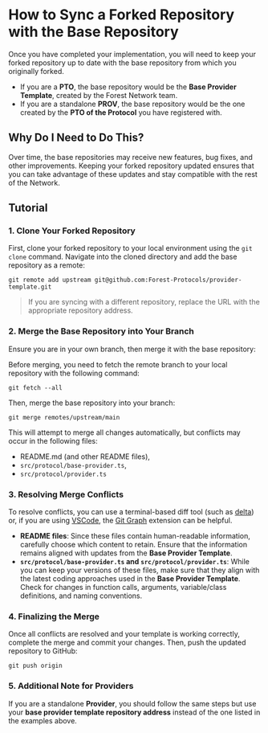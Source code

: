 # How to Sync a Forked Repository with the Base Repository

Once you have completed your implementation, you will need to keep your forked repository up to date with the base repository from which you originally forked.

- If you are a **PTO**, the base repository would be the **Base Provider Template**, created by the Forest Network team.
- If you are a standalone **PROV**, the base repository would be the one created by the **PTO of the Protocol** you have registered with.

## Why Do I Need to Do This?

Over time, the base repositories may receive new features, bug fixes, and other improvements. Keeping your forked repository updated ensures that you can take advantage of these updates and stay compatible with the rest of the Network.

## Tutorial

### 1. Clone Your Forked Repository

First, clone your forked repository to your local environment using the `git clone` command. Navigate into the cloned directory and add the base repository as a remote:

```shell
git remote add upstream git@github.com:Forest-Protocols/provider-template.git
```

> If you are syncing with a different repository, replace the URL with the appropriate repository address.

### 2. Merge the Base Repository into Your Branch

Ensure you are in your own branch, then merge it with the base repository:

Before merging, you need to fetch the remote branch to your local repository with the following command:

```shell
git fetch --all
```

Then, merge the base repository into your branch:

```shell
git merge remotes/upstream/main
```

This will attempt to merge all changes automatically, but conflicts may occur in the following files:

- README.md (and other README files),
- `src/protocol/base-provider.ts`,
- `src/protocol/provider.ts`

### 3. Resolving Merge Conflicts

To resolve conflicts, you can use a terminal-based diff tool (such as [delta](https://github.com/dandavison/delta)) or, if you are using [VSCode](https://code.visualstudio.com/), the [Git Graph](https://marketplace.visualstudio.com/items?itemName=mhutchie.git-graph) extension can be helpful.

- **README files**: Since these files contain human-readable information, carefully choose which content to retain. Ensure that the information remains aligned with updates from the **Base Provider Template**.
- **`src/protocol/base-provider.ts` and `src/protocol/provider.ts`**: While you can keep your versions of these files, make sure that they align with the latest coding approaches used in the **Base Provider Template**. Check for changes in function calls, arguments, variable/class definitions, and naming conventions.

### 4. Finalizing the Merge

Once all conflicts are resolved and your template is working correctly, complete the merge and commit your changes. Then, push the updated repository to GitHub:

```shell
git push origin
```

### 5. Additional Note for Providers

If you are a standalone **Provider**, you should follow the same steps but use your **base provider template repository address** instead of the one listed in the examples above.
